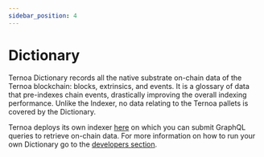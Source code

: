 ```yaml
---
sidebar_position: 4
---
```


# Dictionary

Ternoa Dictionary records all the native substrate on-chain data of the Ternoa blockchain: blocks, extrinsics, and events. It is a glossary of data that pre-indexes chain events, drastically improving the overall indexing performance. Unlike the Indexer, no data relating to the Ternoa pallets is covered by the Dictionary.

Ternoa deploys its own indexer [here](https://dictionary-mainnet.ternoa.dev/) on which you can submit GraphQL queries to retrieve on-chain data.
For more information on how to run your own Dictionary go to the [developers section](/docs/category/dictionary).

